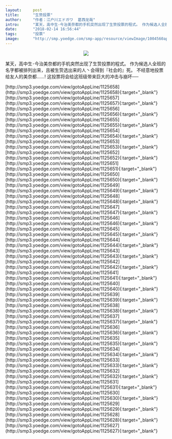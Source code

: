 ```yaml
---
layout:     post
title:      "生贽投票"
author:     "作者：江户川エドガワ  葛西龙哉"
intro:      "某天，高中生･今治美奈都的手机突然出现了生贽投票的程式。 作为候选人全班的名字都被排列出来，且被生贽选出来的人丶会得到『社会的』死。 不经意地投票给友人的美奈都……! 这投票将会给这班级带来巨大的冲击与崩坏──"
date:       "2018-02-14 16:56:44"
tags:       "投票"
image:      "http://smp.yoedge.com/smp-app/resource/viewImage/1004560appline.png"
---
```

<div style="text-align: center">
<p><img src="http://smp.yoedge.com/smp-app/resource/viewImage/1004560appline.png"/></p>
</div>
<p class="post-meta">
<span>某天，高中生･今治美奈都的手机突然出现了生贽投票的程式。 作为候选人全班的名字都被排列出来，且被生贽选出来的人丶会得到『社会的』死。 不经意地投票给友人的美奈都……! 这投票将会给这班级带来巨大的冲击与崩坏──</span>
</p>
[http://smp3.yoedge.com/view/gotoAppLine/1125658](http://smp3.yoedge.com/view/gotoAppLine/1125658){:target="_blank"}
[http://smp3.yoedge.com/view/gotoAppLine/1125657](http://smp3.yoedge.com/view/gotoAppLine/1125657){:target="_blank"}
[http://smp3.yoedge.com/view/gotoAppLine/1125656](http://smp3.yoedge.com/view/gotoAppLine/1125656){:target="_blank"}
[http://smp3.yoedge.com/view/gotoAppLine/1125655](http://smp3.yoedge.com/view/gotoAppLine/1125655){:target="_blank"}
[http://smp3.yoedge.com/view/gotoAppLine/1125654](http://smp3.yoedge.com/view/gotoAppLine/1125654){:target="_blank"}
[http://smp3.yoedge.com/view/gotoAppLine/1125653](http://smp3.yoedge.com/view/gotoAppLine/1125653){:target="_blank"}
[http://smp3.yoedge.com/view/gotoAppLine/1125652](http://smp3.yoedge.com/view/gotoAppLine/1125652){:target="_blank"}
[http://smp3.yoedge.com/view/gotoAppLine/1125651](http://smp3.yoedge.com/view/gotoAppLine/1125651){:target="_blank"}
[http://smp3.yoedge.com/view/gotoAppLine/1125650](http://smp3.yoedge.com/view/gotoAppLine/1125650){:target="_blank"}
[http://smp3.yoedge.com/view/gotoAppLine/1125649](http://smp3.yoedge.com/view/gotoAppLine/1125649){:target="_blank"}
[http://smp3.yoedge.com/view/gotoAppLine/1125648](http://smp3.yoedge.com/view/gotoAppLine/1125648){:target="_blank"}
[http://smp3.yoedge.com/view/gotoAppLine/1125647](http://smp3.yoedge.com/view/gotoAppLine/1125647){:target="_blank"}
[http://smp3.yoedge.com/view/gotoAppLine/1125646](http://smp3.yoedge.com/view/gotoAppLine/1125646){:target="_blank"}
[http://smp3.yoedge.com/view/gotoAppLine/1125645](http://smp3.yoedge.com/view/gotoAppLine/1125645){:target="_blank"}
[http://smp3.yoedge.com/view/gotoAppLine/1125644](http://smp3.yoedge.com/view/gotoAppLine/1125644){:target="_blank"}
[http://smp3.yoedge.com/view/gotoAppLine/1125643](http://smp3.yoedge.com/view/gotoAppLine/1125643){:target="_blank"}
[http://smp3.yoedge.com/view/gotoAppLine/1125642](http://smp3.yoedge.com/view/gotoAppLine/1125642){:target="_blank"}
[http://smp3.yoedge.com/view/gotoAppLine/1125641](http://smp3.yoedge.com/view/gotoAppLine/1125641){:target="_blank"}
[http://smp3.yoedge.com/view/gotoAppLine/1125640](http://smp3.yoedge.com/view/gotoAppLine/1125640){:target="_blank"}
[http://smp3.yoedge.com/view/gotoAppLine/1125639](http://smp3.yoedge.com/view/gotoAppLine/1125639){:target="_blank"}
[http://smp3.yoedge.com/view/gotoAppLine/1125638](http://smp3.yoedge.com/view/gotoAppLine/1125638){:target="_blank"}
[http://smp3.yoedge.com/view/gotoAppLine/1125637](http://smp3.yoedge.com/view/gotoAppLine/1125637){:target="_blank"}
[http://smp3.yoedge.com/view/gotoAppLine/1125636](http://smp3.yoedge.com/view/gotoAppLine/1125636){:target="_blank"}
[http://smp3.yoedge.com/view/gotoAppLine/1125635](http://smp3.yoedge.com/view/gotoAppLine/1125635){:target="_blank"}
[http://smp3.yoedge.com/view/gotoAppLine/1125634](http://smp3.yoedge.com/view/gotoAppLine/1125634){:target="_blank"}
[http://smp3.yoedge.com/view/gotoAppLine/1125633](http://smp3.yoedge.com/view/gotoAppLine/1125633){:target="_blank"}
[http://smp3.yoedge.com/view/gotoAppLine/1125632](http://smp3.yoedge.com/view/gotoAppLine/1125632){:target="_blank"}
[http://smp3.yoedge.com/view/gotoAppLine/1125631](http://smp3.yoedge.com/view/gotoAppLine/1125631){:target="_blank"}
[http://smp3.yoedge.com/view/gotoAppLine/1125630](http://smp3.yoedge.com/view/gotoAppLine/1125630){:target="_blank"}
[http://smp3.yoedge.com/view/gotoAppLine/1125629](http://smp3.yoedge.com/view/gotoAppLine/1125629){:target="_blank"}
[http://smp3.yoedge.com/view/gotoAppLine/1125628](http://smp3.yoedge.com/view/gotoAppLine/1125628){:target="_blank"}
[http://smp3.yoedge.com/view/gotoAppLine/1125627](http://smp3.yoedge.com/view/gotoAppLine/1125627){:target="_blank"}



